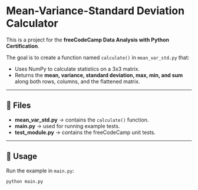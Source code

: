 # Mean-Variance-Standard Deviation Calculator

This is a project for the **freeCodeCamp Data Analysis with Python Certification**.

The goal is to create a function named `calculate()` in `mean_var_std.py` that:
- Uses NumPy to calculate statistics on a 3x3 matrix.
- Returns the **mean, variance, standard deviation, max, min, and sum** along both rows, columns, and the flattened matrix.

---

## 📂 Files
- **mean_var_std.py** → contains the `calculate()` function.  
- **main.py** → used for running example tests.  
- **test_module.py** → contains the freeCodeCamp unit tests.  

---

## 🚀 Usage
Run the example in `main.py`:

```bash
python main.py
